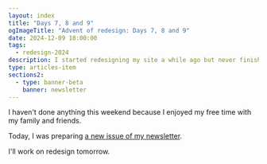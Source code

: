 ```yaml
---
layout: index
title: "Days 7, 8 and 9"
ogImageTitle: "Advent of redesign: Days 7, 8 and 9"
date: 2024-12-09 18:00:00
tags:
  - redesign-2024
description: I started redesigning my site a while ago but never finished it, so I thought it would be a good idea to finish it this Advent. These are days 7, 8 and 9.
type: articles-item
sections2:
  - type: banner-beta
    banner: newsletter
---
```


I haven't done anything this weekend because I enjoyed my free time with my family and friends.

Today, I was preparing [a new issue of my newsletter](/side-projects/ui-dev-newsletter/2024-12-09/).

I'll work on redesign tomorrow.
